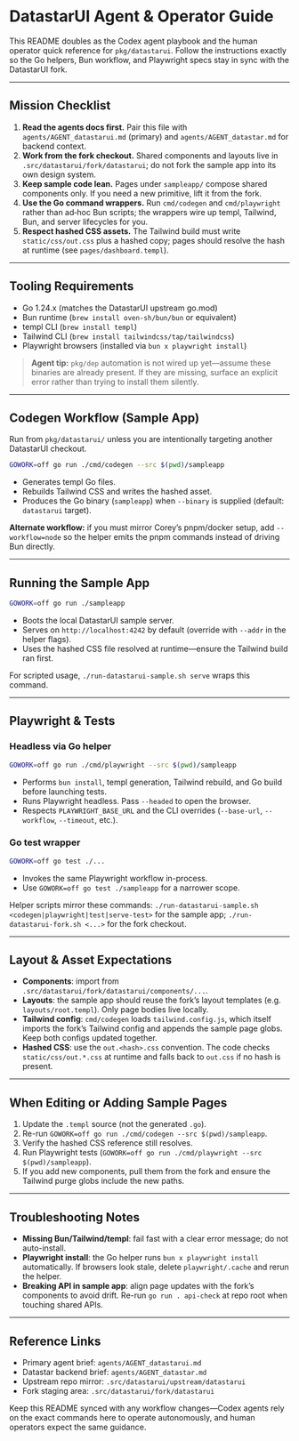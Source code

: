 # DatastarUI Agent & Operator Guide

This README doubles as the Codex agent playbook and the human operator quick reference for `pkg/datastarui`. Follow the instructions exactly so the Go helpers, Bun workflow, and Playwright specs stay in sync with the DatastarUI fork.

---

## Mission Checklist

1. **Read the agents docs first.** Pair this file with `agents/AGENT_datastarui.md` (primary) and `agents/AGENT_datastar.md` for backend context.
2. **Work from the fork checkout.** Shared components and layouts live in `.src/datastarui/fork/datastarui`; do not fork the sample app into its own design system.
3. **Keep sample code lean.** Pages under `sampleapp/` compose shared components only. If you need a new primitive, lift it from the fork.
4. **Use the Go command wrappers.** Run `cmd/codegen` and `cmd/playwright` rather than ad‑hoc Bun scripts; the wrappers wire up templ, Tailwind, Bun, and server lifecycles for you.
5. **Respect hashed CSS assets.** The Tailwind build must write `static/css/out.css` plus a hashed copy; pages should resolve the hash at runtime (see `pages/dashboard.templ`).

---

## Tooling Requirements

- Go 1.24.x (matches the DatastarUI upstream go.mod)
- Bun runtime (`brew install oven-sh/bun/bun` or equivalent)
- templ CLI (`brew install templ`)
- Tailwind CLI (`brew install tailwindcss/tap/tailwindcss`)
- Playwright browsers (installed via `bun x playwright install`)

> **Agent tip:** `pkg/dep` automation is not wired up yet—assume these binaries are already present. If they are missing, surface an explicit error rather than trying to install them silently.

---

## Codegen Workflow (Sample App)

Run from `pkg/datastarui/` unless you are intentionally targeting another DatastarUI checkout.

```sh
GOWORK=off go run ./cmd/codegen --src $(pwd)/sampleapp
```

- Generates templ Go files.
- Rebuilds Tailwind CSS and writes the hashed asset.
- Produces the Go binary (`sampleapp`) when `--binary` is supplied (default: `datastarui` target).

**Alternate workflow:** if you must mirror Corey’s pnpm/docker setup, add `--workflow=node` so the helper emits the pnpm commands instead of driving Bun directly.

---

## Running the Sample App

```sh
GOWORK=off go run ./sampleapp
```

- Boots the local DatastarUI sample server.
- Serves on `http://localhost:4242` by default (override with `--addr` in the helper flags).
- Uses the hashed CSS file resolved at runtime—ensure the Tailwind build ran first.

For scripted usage, `./run-datastarui-sample.sh serve` wraps this command.

---

## Playwright & Tests

### Headless via Go helper

```sh
GOWORK=off go run ./cmd/playwright --src $(pwd)/sampleapp
```

- Performs `bun install`, templ generation, Tailwind rebuild, and Go build before launching tests.
- Runs Playwright headless. Pass `--headed` to open the browser.
- Respects `PLAYWRIGHT_BASE_URL` and the CLI overrides (`--base-url`, `--workflow`, `--timeout`, etc.).

### Go test wrapper

```sh
GOWORK=off go test ./...
```

- Invokes the same Playwright workflow in-process.
- Use `GOWORK=off go test ./sampleapp` for a narrower scope.

Helper scripts mirror these commands: `./run-datastarui-sample.sh <codegen|playwright|test|serve-test>` for the sample app; `./run-datastarui-fork.sh <...>` for the fork checkout.

---

## Layout & Asset Expectations

- **Components**: import from `.src/datastarui/fork/datastarui/components/...`.
- **Layouts**: the sample app should reuse the fork’s layout templates (e.g. `layouts/root.templ`). Only page bodies live locally.
- **Tailwind config**: `cmd/codegen` loads `tailwind.config.js`, which itself imports the fork’s Tailwind config and appends the sample page globs. Keep both configs updated together.
- **Hashed CSS**: use the `out.<hash>.css` convention. The code checks `static/css/out.*.css` at runtime and falls back to `out.css` if no hash is present.

---

## When Editing or Adding Sample Pages

1. Update the `.templ` source (not the generated `.go`).
2. Re-run `GOWORK=off go run ./cmd/codegen --src $(pwd)/sampleapp`.
3. Verify the hashed CSS reference still resolves.
4. Run Playwright tests (`GOWORK=off go run ./cmd/playwright --src $(pwd)/sampleapp`).
5. If you add new components, pull them from the fork and ensure the Tailwind purge globs include the new paths.

---

## Troubleshooting Notes

- **Missing Bun/Tailwind/templ**: fail fast with a clear error message; do not auto-install.
- **Playwright install**: the Go helper runs `bun x playwright install` automatically. If browsers look stale, delete `playwright/.cache` and rerun the helper.
- **Breaking API in sample app**: align page updates with the fork’s components to avoid drift. Re-run `go run . api-check` at repo root when touching shared APIs.

---

## Reference Links

- Primary agent brief: `agents/AGENT_datastarui.md`
- Datastar backend brief: `agents/AGENT_datastar.md`
- Upstream repo mirror: `.src/datastarui/upstream/datastarui`
- Fork staging area: `.src/datastarui/fork/datastarui`

Keep this README synced with any workflow changes—Codex agents rely on the exact commands here to operate autonomously, and human operators expect the same guidance.
